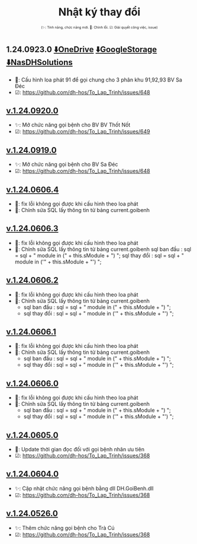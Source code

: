 <div align="center">

# Nhật ký thay đổi</div>

<div align="center" style="font-size:xx-small">(✨: Tính năng, chức năng mới. 🐛: Chỉnh lỗi. ☑: Giải quyết công việc, issue) </div>

#
## 1.24.0923.0 [⬇️OneDrive](https://dh-hos-code.github.io/directTo/?&redirect_url=https%3A%2F%2Fo-dh-007-default-rtdb.asia-southeast1.firebasedatabase.app%2F%2FdirectTo%2FSpeakerexe%2F12409230-OneDrive.json) [⬇️GoogleStorage](https://dh-hos-code.github.io/directTo/?&redirect_url=https%3A%2F%2Fo-dh-007-default-rtdb.asia-southeast1.firebasedatabase.app%2F%2FdirectTo%2FSpeakerexe%2F12409230-GoogleStorage.json) [⬇️NasDHSolutions](https://dh-hos-code.github.io/directTo/?&redirect_url=https%3A%2F%2Fo-dh-007-default-rtdb.asia-southeast1.firebasedatabase.app%2F%2FdirectTo%2FSpeakerexe%2F12409230-NasDHSolutions.json)
- 🐛: Cấu hình loa phát 91 để gọi chung cho 3 phân khu 91,92,93 BV Sa Đéc
- ☑: https://github.com/dh-hos/To_Lap_Trinh/issues/648
## [v.1.24.0920.0]()
- ✨: Mở chức năng gọi bệnh cho BV BV Thốt Nốt
- ☑: https://github.com/dh-hos/To_Lap_Trinh/issues/649
## [v.1.24.0919.0]()
- ✨: Mở chức năng gọi bệnh cho BV Sa Đéc
- ☑: https://github.com/dh-hos/To_Lap_Trinh/issues/648
## [v.1.24.0606.4]()
- 🐛: fix lỗi không gọi được khi cấu hình theo loa phát
- 📕: Chỉnh sửa SQL lấy thông tin từ bảng current.goibenh

## [v.1.24.0606.3]()
- 🐛: fix lỗi không gọi được khi cấu hình theo loa phát
- 📕: Chỉnh sửa SQL lấy thông tin từ bảng current.goibenh
    sql ban đầu  :  sql = sql + " module in (" + this.sModule + ") ";
    sql thay đổi :	 sql = sql + " module in ('" + this.sModule + "') ";

## [v.1.24.0606.2]()
- 🐛: fix lỗi không gọi được khi cấu hình theo loa phát
- 📕: Chỉnh sửa SQL lấy thông tin từ bảng current.goibenh
   * sql ban đầu  :  sql = sql + " module in (" + this.sModule + ") ";
   * sql thay đổi :	 sql = sql + " module in ('" + this.sModule + "') ";

## [v.1.24.0606.1]()
- 🐛: fix lỗi không gọi được khi cấu hình theo loa phát
- 📕: Chỉnh sửa SQL lấy thông tin từ bảng current.goibenh
   * sql ban đầu  :  sql = sql + " module in (" + this.sModule + ") ";
   * sql thay đổi :	 sql = sql + " module in ('" + this.sModule + "') ";

## [v.1.24.0606.0]()
- 🐛: fix lỗi không gọi được khi cấu hình theo loa phát
- 📕: Chỉnh sửa SQL lấy thông tin từ bảng current.goibenh
   * sql ban đầu  :  sql = sql + " module in (" + this.sModule + ") ";
   * sql thay đổi :	 sql = sql + " module in ('" + this.sModule + "') ";

## [v.1.24.0605.0]()
- 🐛: Update thời gian đọc đối với gọi bệnh nhân ưu tiên
- ☑: https://github.com/dh-hos/To_Lap_Trinh/issues/368
## [v.1.24.0604.0]()
- ✨: Cập nhật chức năng gọi bệnh bằng dll DH.GoiBenh.dll
- ☑: https://github.com/dh-hos/To_Lap_Trinh/issues/368
## [v.1.24.0526.0]()
- ✨: Thêm chức năng gọi bệnh cho Trà Cú
- ☑: https://github.com/dh-hos/To_Lap_Trinh/issues/368